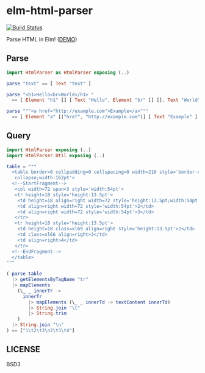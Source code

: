 # elm-html-parser

[![Build Status](https://travis-ci.org/jinjor/elm-html-parser.svg)](https://travis-ci.org/jinjor/elm-html-parser)

Parse HTML in Elm! ([DEMO](https://jinjor.github.io/elm-html-parser/))

## Parse

```elm
import HtmlParser as HtmlParser exposing (..)

parse "text" == [ Text "text" ]

parse "<h1>Hello<br>World</h1> "
  == [ Element "h1" [] [ Text "Hello", Element "br" [] [], Text "World" ] ]

parse """<a href="http://example.com">Example</a>"""
  == [ Element "a" [("href", "http://example.com")] [ Text "Example" ] ]
```

## Query

```elm
import HtmlParser exposing (..)
import HtmlParser.Util exposing (..)

table = """
  <table border=0 cellpadding=0 cellspacing=0 width=216 style='border-collapse:
   collapse;width:162pt'>
  <!--StartFragment-->
   <col width=72 span=3 style='width:54pt'>
   <tr height=18 style='height:13.5pt'>
    <td height=18 align=right width=72 style='height:13.5pt;width:54pt'>1</td>
    <td align=right width=72 style='width:54pt'>2</td>
    <td align=right width=72 style='width:54pt'>3</td>
   </tr>
   <tr height=18 style='height:13.5pt'>
    <td height=18 class=xl69 align=right style='height:13.5pt'>2</td>
    <td class=xl66 align=right>3</td>
    <td align=right>4</td>
   </tr>
  <!--EndFragment-->
  </table>
"""

( parse table
  |> getElementsByTagName "tr"
  |> mapElements
    (\_ _ innerTr ->
      innerTr
        |> mapElements (\_ _ innerTd -> textContent innerTd)
        |> String.join "\t"
        |> String.trim
    )
  |> String.join "\n"
) == ["1\t2\t3\n2\t3\t4"]
```

## LICENSE

BSD3
